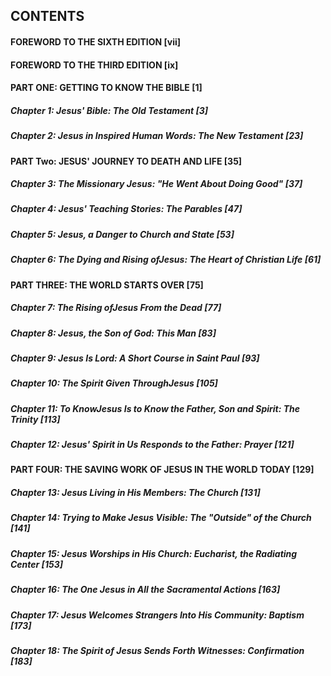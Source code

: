 ## CONTENTS

#### FOREWORD TO THE SIXTH EDITION   [vii]

#### FOREWORD TO THE THIRD EDITION   [ix]

#### PART ONE: GETTING TO KNOW THE BIBLE 	[1]
##### Chapter 1: Jesus' Bible: The Old Testament 	[3]
##### Chapter 2: Jesus in Inspired Human Words: The New Testament 	[23]

#### PART Two: JESUS' JOURNEY TO DEATH AND LIFE 	[35]
##### Chapter 3: The Missionary Jesus: "He Went About Doing Good" 	[37]
##### Chapter 4: Jesus' Teaching Stories: The Parables 	[47]
##### Chapter 5: Jesus, a Danger to Church and State 	[53]
##### Chapter 6: The Dying and Rising ofJesus: The Heart of Christian Life 	[61]

#### PART THREE: THE WORLD STARTS OVER 	[75]
##### Chapter 7: The Rising ofJesus From the Dead 	[77] 
##### Chapter 8: Jesus, the Son of God: This Man 	[83] 
##### Chapter 9: Jesus Is Lord: A Short Course in Saint Paul 	[93] 
##### Chapter 10: The Spirit Given ThroughJesus 	[105] 
##### Chapter 11: To KnowJesus Is to Know the Father, Son and Spirit: The Trinity 	[113] 
##### Chapter 12: Jesus' Spirit in Us Responds to the Father: Prayer 	[121]

#### PART FOUR: THE SAVING WORK OF JESUS IN THE WORLD TODAY 	[129] 
##### Chapter 13: Jesus Living in His Members: The Church 	[131] 
##### Chapter 14: Trying to Make Jesus Visible: The "Outside" of the Church 	[141] 
##### Chapter 15: Jesus Worships in His Church: Eucharist, the Radiating Center 	[153] 
##### Chapter 16: The One Jesus in All the Sacramental Actions 	[163] 
##### Chapter 17: Jesus Welcomes Strangers Into His Community: Baptism 	[173] 
##### Chapter 18: The Spirit of Jesus Sends Forth Witnesses: Confirmation 	[183]
